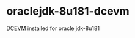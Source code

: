 # oraclejdk-8u181-dcevm
[DCEVM](https://github.com/dcevm/dcevm/releases/tag/light-jdk8u181%2B2) installed for oracle jdk-8u181
